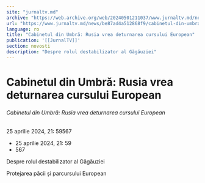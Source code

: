 ```yaml
---
site: "jurnaltv.md"
archive: "https://web.archive.org/web/20240501211037/www.jurnaltv.md/news/be87ad4a512868f9/cabinetul-din-umbra-rusia-vrea-deturnarea-cursului-european.html"
url: "https://www.jurnaltv.md/news/be87ad4a512868f9/cabinetul-din-umbra-rusia-vrea-deturnarea-cursului-european.html"
language: ro
title: "Cabinetul din Umbră: Rusia vrea deturnarea cursului European"
publication: '[[JurnalTV]]'
section: novosti
description: "Despre rolul destabilizator al Găgăuziei"
---
```


# Cabinetul din Umbră: Rusia vrea deturnarea cursului European

###### Cabinetul din Umbră: Rusia vrea deturnarea cursului European

25 aprilie 2024, 21: 59567

- 25 aprilie 2024, 21: 59
- 567

Despre rolul destabilizator al Găgăuziei

Protejarea păcii și parcursului European